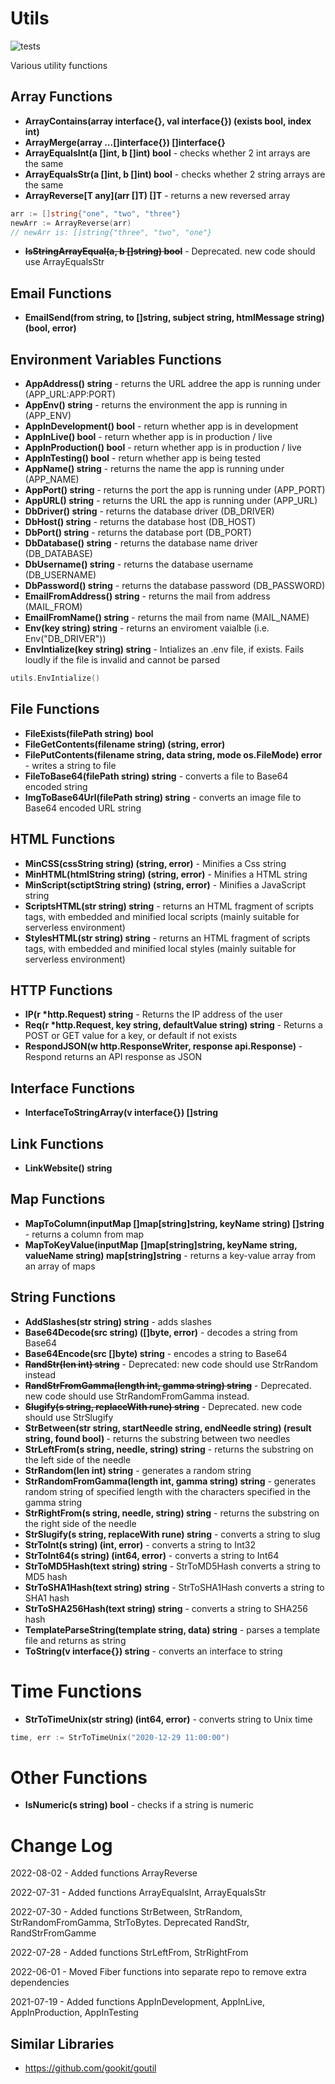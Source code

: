 # Utils

![tests](https://github.com/gouniverse/utils/workflows/tests/badge.svg)

Various utility functions

## Array Functions
- <b>ArrayContains(array interface{}, val interface{}) (exists bool, index int)</b>
- <b>ArrayMerge(array ...[]interface{}) []interface{}</b>
- <b>ArrayEqualsInt(a []int, b []int) bool</b> - checks whether 2 int arrays are the same
- <b>ArrayEqualsStr(a []int, b []int) bool</b> - checks whether 2 string arrays are the same
- <b>ArrayReverse[T any](arr []T) []T</b> - returns a new reversed array
```go
arr := []string{"one", "two", "three"}
newArr := ArrayReverse(arr)
// newArr is: []string{"three", "two", "one"}
```
- <b><strike>IsStringArrayEqual(a, b []string) bool</strike></b> - Deprecated. new code should use ArrayEqualsStr

## Email Functions
- <b>EmailSend(from string, to []string, subject string, htmlMessage string) (bool, error)</b>

## Environment Variables Functions
- <b>AppAddress() string</b> - returns the URL addree the app is running under (APP_URL:APP:PORT)
- <b>AppEnv() string</b> - returns the environment the app is running in  (APP_ENV)
- <b>AppInDevelopment() bool</b> - return whether app is in development
- <b>AppInLive() bool</b> - return whether app is in production / live
- <b>AppInProduction() bool</b> - return whether app is in production / live
- <b>AppInTesting() bool</b> - return whether app is being tested
- <b>AppName() string</b> - returns the name the app is running under (APP_NAME)
- <b>AppPort() string</b> - returns the port the app is running under (APP_PORT)
- <b>AppURL() string</b> - returns the URL the app is running under (APP_URL)
- <b>DbDriver() string</b> - returns the database driver (DB_DRIVER)
- <b>DbHost() string</b> - returns the database host (DB_HOST)
- <b>DbPort() string</b> - returns the database port (DB_PORT)
- <b>DbDatabase() string</b> - returns the database name driver (DB_DATABASE)
- <b>DbUsername() string</b> - returns the database username (DB_USERNAME)
- <b>DbPassword() string</b> - returns the database password (DB_PASSWORD)
- <b>EmailFromAddress() string</b> - returns the mail from address (MAIL_FROM)
- <b>EmailFromName() string</b> - returns the mail from name (MAIL_NAME)
- <b>Env(key string) string</b> - returns an enviroment vaialble (i.e. Env("DB_DRIVER"))
- <b>EnvIntialize(key string) string</b> - Intializes an .env file, if exists. Fails loudly if the file is invalid and cannot be parsed
```go
utils.EnvIntialize()
```

## File Functions
- <b>FileExists(filePath string) bool</b>
- <b>FileGetContents(filename string) (string, error)</b>
- <b>FilePutContents(filename string, data string, mode os.FileMode) error</b> - writes a string to file
- <b>FileToBase64(filePath string) string</b> - converts a file to Base64 encoded string
- <b>ImgToBase64Url(filePath string) string</b> - converts an image file to Base64 encoded URL string

## HTML Functions
- <b>MinCSS(cssString string) (string, error)</b> - Minifies a Css string
- <b>MinHTML(htmlString string) (string, error)</b> - Minifies a HTML string
- <b>MinScript(sctiptString string) (string, error)</b> - Minifies a JavaScript string
- <b>ScriptsHTML(str string) string</b> - returns an HTML fragment of scripts tags, with embedded and minified local scripts (mainly suitable for serverless environment)
- <b>StylesHTML(str string) string</b> - returns an HTML fragment of scripts tags, with embedded and minified local styles (mainly suitable for serverless environment)


## HTTP Functions
- <b>IP(r *http.Request) string</b> - Returns the IP address of the user
- <b>Req(r *http.Request, key string, defaultValue string) string</b> - Returns a POST or GET value for a key, or default if not exists
- <b>RespondJSON(w http.ResponseWriter, response api.Response)</b> - Respond returns an API response as JSON

## Interface Functions
- <b>InterfaceToStringArray(v interface{}) []string</b>

## Link Functions
- <b>LinkWebsite() string</b>

## Map Functions
- <b>MapToColumn(inputMap []map[string]string, keyName string) []string</b> -  returns a column from map
- <b>MapToKeyValue(inputMap []map[string]string, keyName string, valueName string) map[string]string</b> -  returns a key-value array from an array of maps

## String Functions
- <b>AddSlashes(str string) string</b> - adds slashes
- <b>Base64Decode(src string) ([]byte, error)</b> - decodes a string from Base64
- <b>Base64Encode(src []byte) string</b> - encodes a string to Base64
- <b><strike>RandStr(len int) string</strike></b> - Deprecated: new code should use StrRandom instead
- <b><strike>RandStrFromGamma(length int, gamma string) string</strike></b> - Deprecated. new code should use StrRandomFromGamma instead.
- <b><strike>Slugify(s string, replaceWith rune) string</strike></b> - Deprecated. new code should use StrSlugify
- <b>StrBetween(str string, startNeedle string, endNeedle string) (result string, found bool) </b> - returns the substring between two needles
- <b>StrLeftFrom(s string, needle, string) string</b> - returns the substring on the left side of the needle
- <b>StrRandom(len int) string</b> - generates a random string
- <b>StrRandomFromGamma(length int, gamma string) string</b> - generates random string of specified length with the characters specified in the gamma string
- <b>StrRightFrom(s string, needle, string) string</b> - returns the substring on the right side of the needle
- <b>StrSlugify(s string, replaceWith rune) string</b> - converts a string to slug
- <b>StrToInt(s string) (int, error)</b> - converts a string to Int32
- <b>StrToInt64(s string) (int64, error)</b> -  converts a string to Int64
- <b>StrToMD5Hash(text string) string</b> - StrToMD5Hash converts a string to MD5 hash
- <b>StrToSHA1Hash(text string) string</b> - StrToSHA1Hash converts a string to SHA1 hash
- <b>StrToSHA256Hash(text string) string</b> - converts a string to SHA256 hash
- <b>TemplateParseString(template string, data) string</b> - parses a template file and returns as string
- <b>ToString(v interface{}) string</b> - converts an interface to string

# Time Functions
- <b>StrToTimeUnix(str string) (int64, error)</b> - converts string to Unix time
```go
time, err := StrToTimeUnix("2020-12-29 11:00:00")
```

# Other Functions
- <b>IsNumeric(s string) bool</b> - checks if a string is numeric

# Change Log

2022-08-02 - Added functions ArrayReverse

2022-07-31 - Added functions ArrayEqualsInt, ArrayEqualsStr

2022-07-30 - Added functions StrBetween, StrRandom, StrRandomFromGamma, StrToBytes. Deprecated RandStr, RandStrFromGamme

2022-07-28 - Added functions StrLeftFrom, StrRightFrom

2022-06-01 - Moved Fiber functions into separate repo to remove extra dependencies

2021-07-19 - Added functions AppInDevelopment, AppInLive, AppInProduction, AppInTesting

## Similar Libraries

- https://github.com/gookit/goutil
